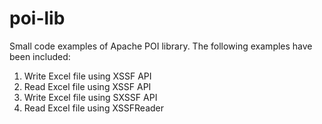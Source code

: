 # poi-lib
Small code examples of Apache POI library. The following examples have been included:
1. Write Excel file using XSSF API
2. Read Excel file using XSSF API
3. Write Excel file using SXSSF API
4. Read Excel file using XSSFReader
